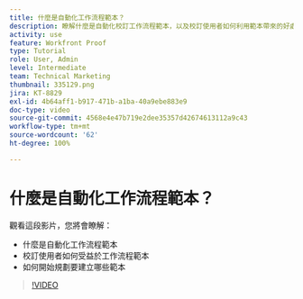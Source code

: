 ```yaml
---
title: 什麼是自動化工作流程範本？
description: 瞭解什麼是自動化校訂工作流程範本，以及校訂使用者如何利用範本帶來的好處。開始計劃要建立哪些範本。
activity: use
feature: Workfront Proof
type: Tutorial
role: User, Admin
level: Intermediate
team: Technical Marketing
thumbnail: 335129.png
jira: KT-8829
exl-id: 4b64aff1-b917-471b-a1ba-40a9ebe883e9
doc-type: video
source-git-commit: 4568e4e47b719e2dee35357d42674613112a9c43
workflow-type: tm+mt
source-wordcount: '62'
ht-degree: 100%

---
```


# 什麼是自動化工作流程範本？

觀看這段影片，您將會瞭解：

* 什麼是自動化工作流程範本
* 校訂使用者如何受益於工作流程範本
* 如何開始規劃要建立哪些範本

>[!VIDEO](https://video.tv.adobe.com/v/335129/?quality=12&learn=on&enablevpops)

<!--
Learn More Icon
Automated workflow overview
Create and manage Automated Workflow templates
Configure a proof
-->
